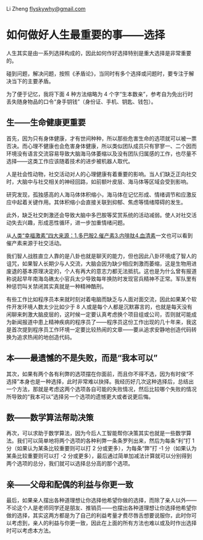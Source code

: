 Li Zheng <flyskywhy@gmail.com>


# 如何做好人生最重要的事——选择

人生其实是由一系列选择构成的，因此如何作好选择特别是重大选择是非常重要的。

碰到问题，解决问题，按照《矛盾论》，当同时有多个选择或问题时，要专注于解决当下的主要矛盾。

为了便于记忆，我将下面 4 种方法缩略为 4 个字“生本数亲”，参考自为免出行时丢失随身物品的口令“身手钥钱”（身份证、手机、钥匙、钱包）。

## 生——生命健康更重要

首先，因为只有身体健康，才有世间种种，所以那些危害生命的选项就可以被一票否决。而心理不健康也会危害身体健康，所以类似团队成员只有寥寥一、二个因而环境没有语言交流容易导致大脑海马体萎缩以及没有团队归属感的工作，也尽量不选择——这类工作应该随着技术的进步被机器人取代。

人是社会性动物，社交活动对人的心理健康有着重要的影响。当人们缺乏正向社交时，大脑中与社交相关的神经回路，如前额叶皮层、海马体等区域会受到影响。

研究发现，孤独感高的人海马体体积缩小，海马体在记忆形成、情绪调节和应激反应中起着关键作用。其体积缩小会直接关联到抑郁、焦虑等情绪障碍的发生。

此外，缺乏社交刺激还会导致大脑中多巴胺等奖赏系统的活动减弱。使人对社交活动失去兴趣，形成恶性循环，进一步加重情绪问题。

从[人类“幸福激素”四大来源：1.多巴胺2.催产素3.内啡肽4.血清素](https://mparticle.uc.cn/article.html?btifl=100&app=uc-iflow&title_type=1&wm_id=a9f7cbf8b07c4fe08ecf6b9a58f1c01f&wm_cid=687669063259798528&pagetype=share&client=&uc_share_depth=1&uc_param_str=frdnsnpfvepcntnwprdssskt)一文也可以看到催产素来源于社交活动。

我们智人战胜直立人靠的是八卦也就是聊天的能力，但也因此八卦环境成了智人的诅咒，如果智人长期少与人交流，大脑会因为缺少相应刺激而萎缩，这是生物用进废退的基本原理决定的，个人有再大的意志力都无法抵抗。这也是为什么曾有报道称说起早年南海岛礁太小官兵太少导致每年换防时发现官兵精神不正常。军队里有种惩罚叫关禁闭其实真就是一种精神酷刑。

有些工作比如程序员本来就时刻对着电脑而缺乏与人面对面交流，因此如果某个软件开发环境人数太少比如少于 8 人或是每个人都是沉默寡言的，也就是每天没有闲聊来刺激大脑皮层的，这时候一定要认真考虑换个项目组或公司，否则就可能成为新闻报道中患上精神疾病的程序员了——程序员这份工作出现的几十年来，我这是首次提到程序员工作环境一定要比较热闹的文章——要从追求安静地创造代码转换为追求热闹的地创造代码。

## 本——最遗憾的不是失败，而是“我本可以”

其次，如果有两个各有利弊的选项摆在你面前，而且你不得不选，因为有时侯“不选择”本身也是一种选择，此时非常难以抉择。我经历好几次这种选择后，总结出一个方法，那就是考虑这两个选项各自可能的失败情况，然后比较哪个失败的情况所导致的“我本可以”选择另一个选项的遗憾更大或者说更后悔。

## 数——数学算法帮助决策

再次，可以求助于数学算法，因为今后人工智能帮你决策其实也就是一些数学算法。我们可以简单地将两个选项的各种利弊一条条罗列出来，然后为每条“利”打 1 分（如果认为某条比较重要则可以打 2 分或更多），为每条“弊”打 -1 分（如果认为某条比较重要则可以打 -2 分或更多），最后通过简单加减法计算就可以分别得到两个选项的总分，我们就可以选择总分高的那个选项。

## 亲——父母和配偶的利益与你更一致

最后，如果亲人摆出各种道理想让你选择他希望你做的选择，而除了亲人以外——不论这个人是老师同学还是朋友、推销员——也摆出各种道理想让你选择他希望你做的选择，其实这两方都是为了自己的利益考量才费尽唇舌想要说服你，此时你可以考虑到，亲人的利益与你更一致，因此在上面的所有方法也难以或及时作出选择时可以考虑本方法。
